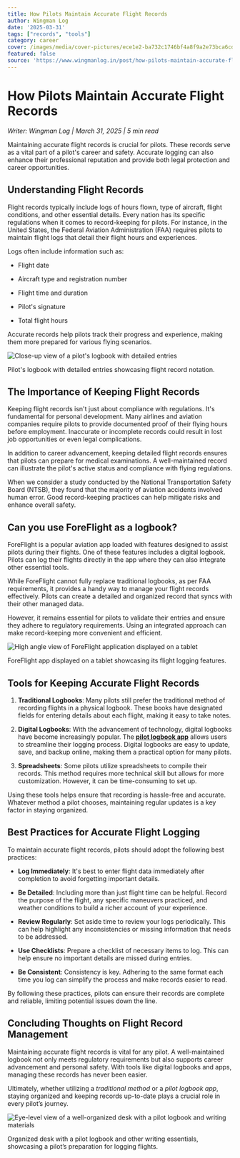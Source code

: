 ```yaml
---
title: How Pilots Maintain Accurate Flight Records
author: Wingman Log
date: '2025-03-31'
tags: ["records", "tools"]
category: career
cover: /images/media/cover-pictures/ece1e2-ba732c1746bf4a8f9a2e73bca6cd23aa-mv2-a7ec42f1.webp
featured: false
source: 'https://www.wingmanlog.in/post/how-pilots-maintain-accurate-flight-records'
---
```


# How Pilots Maintain Accurate Flight Records

*Writer: Wingman Log | March 31, 2025 | 5 min read*

Maintaining accurate flight records is crucial for pilots. These records serve as a vital part of a pilot's career and safety. Accurate logging can also enhance their professional reputation and provide both legal protection and career opportunities.

## Understanding Flight Records

Flight records typically include logs of hours flown, type of aircraft, flight conditions, and other essential details. Every nation has its specific regulations when it comes to record-keeping for pilots. For instance, in the United States, the Federal Aviation Administration (FAA) requires pilots to maintain flight logs that detail their flight hours and experiences.

Logs often include information such as:

*   Flight date
    
*   Aircraft type and registration number
    
*   Flight time and duration
    
*   Pilot's signature
    
*   Total flight hours

Accurate records help pilots track their progress and experience, making them more prepared for various flying scenarios.

![Close-up view of a pilot's logbook with detailed entries](/images/media/blog-media/ece1e2-ba732c1746bf4a8f9a2e73bca6cd23aa-mv2-a7ec42f1.webp)

Pilot's logbook with detailed entries showcasing flight record notation.

## The Importance of Keeping Flight Records

Keeping flight records isn't just about compliance with regulations. It's fundamental for personal development. Many airlines and aviation companies require pilots to provide documented proof of their flying hours before employment. Inaccurate or incomplete records could result in lost job opportunities or even legal complications.

In addition to career advancement, keeping detailed flight records ensures that pilots can prepare for medical examinations. A well-maintained record can illustrate the pilot's active status and compliance with flying regulations.

When we consider a study conducted by the National Transportation Safety Board (NTSB), they found that the majority of aviation accidents involved human error. Good record-keeping practices can help mitigate risks and enhance overall safety.

## Can you use ForeFlight as a logbook?

ForeFlight is a popular aviation app loaded with features designed to assist pilots during their flights. One of these features includes a digital logbook. Pilots can log their flights directly in the app where they can also integrate other essential tools.

While ForeFlight cannot fully replace traditional logbooks, as per FAA requirements, it provides a handy way to manage your flight records effectively. Pilots can create a detailed and organized record that syncs with their other managed data.

However, it remains essential for pilots to validate their entries and ensure they adhere to regulatory requirements. Using an integrated approach can make record-keeping more convenient and efficient.

![High angle view of ForeFlight application displayed on a tablet](/images/media/blog-media/ece1e2-679f1558b0cc4402b4eabfb56ffbc059-mv2-d12d8caa.webp)

ForeFlight app displayed on a tablet showcasing its flight logging features.

## Tools for Keeping Accurate Flight Records

1.  **Traditional Logbooks**: Many pilots still prefer the traditional method of recording flights in a physical logbook. These books have designated fields for entering details about each flight, making it easy to take notes.

2.  **Digital Logbooks**: With the advancement of technology, digital logbooks have become increasingly popular. The [**pilot logbook app**](https://www.wingmanlog.in/) allows users to streamline their logging process. Digital logbooks are easy to update, save, and backup online, making them a practical option for many pilots.

3.  **Spreadsheets**: Some pilots utilize spreadsheets to compile their records. This method requires more technical skill but allows for more customization. However, it can be time-consuming to set up.

Using these tools helps ensure that recording is hassle-free and accurate. Whatever method a pilot chooses, maintaining regular updates is a key factor in staying organized.

## Best Practices for Accurate Flight Logging

To maintain accurate flight records, pilots should adopt the following best practices:

*   **Log Immediately**: It's best to enter flight data immediately after completion to avoid forgetting important details.

*   **Be Detailed**: Including more than just flight time can be helpful. Record the purpose of the flight, any specific maneuvers practiced, and weather conditions to build a richer account of your experience.

*   **Review Regularly**: Set aside time to review your logs periodically. This can help highlight any inconsistencies or missing information that needs to be addressed.

*   **Use Checklists**: Prepare a checklist of necessary items to log. This can help ensure no important details are missed during entries.

*   **Be Consistent**: Consistency is key. Adhering to the same format each time you log can simplify the process and make records easier to read.

By following these practices, pilots can ensure their records are complete and reliable, limiting potential issues down the line.

## Concluding Thoughts on Flight Record Management

Maintaining accurate flight records is vital for any pilot. A well-maintained logbook not only meets regulatory requirements but also supports career advancement and personal safety. With tools like digital logbooks and apps, managing these records has never been easier.

Ultimately, whether utilizing a *traditional method* or a *pilot logbook app*, staying organized and keeping records up-to-date plays a crucial role in every pilot’s journey.

![Eye-level view of a well-organized desk with a pilot logbook and writing materials](/images/media/blog-media/ece1e2-0852227981d747be999be9bbb9338dfe-mv2-1210a590.webp)

Organized desk with a pilot logbook and other writing essentials, showcasing a pilot’s preparation for logging flights.
